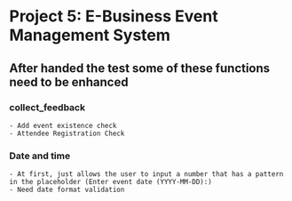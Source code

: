 # Project 5: E-Business Event Management System

## After handed the test some of these functions need to be enhanced

### collect_feedback
	- Add event existence check
  	- Attendee Registration Check
   	
### Date and time 
	- At first, just allows the user to input a number that has a pattern in the placeholder (Enter event date (YYYY-MM-DD):)
 	- Need date format validation

       
